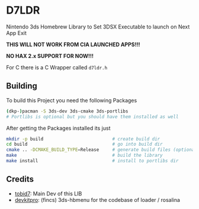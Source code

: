 # D7LDR

Nintendo 3ds Homebrew Library to Set 3DSX Executable to launch on Next App Exit

**THIS WILL NOT WORK FROM CIA LAUNCHED APPS!!!**

**NO HAX 2.x SUPPORT FOR NOW!!!**

For C there is a C Wrapper called `d7ldr.h`

## Building

To build this Project you need the following Packages

```bash
(dkp-)pacman -S 3ds-dev 3ds-cmake 3ds-portlibs
# Portlibs is optional but you should have them installed as well
```

After getting the Packages installed its just

```bash
mkdir -p build                          # create build dir
cd build                                # go into build dir
cmake .. -DCMAKE_BUILD_TYPE=Release     # generate build files (optional BUILD_TYPE could be Debug)
make                                    # build the library
make install                            # install to portlibs dir
```

## Credits

- [tobid7](https://github.com/tobid7): Main Dev of this LIB
- [devkitpro](https://github.com/devkitpro): (fincs) 3ds-hbmenu for the codebase of loader / rosalina